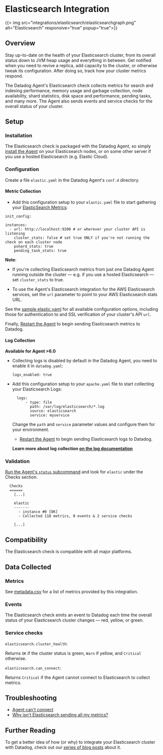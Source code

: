 # Elasticsearch Integration
{{< img src="integrations/elasticsearch/elasticsearchgraph.png" alt="Elasticsearch" responsive="true" popup="true">}}

## Overview

Stay up-to-date on the health of your Elasticsearch cluster, from its overall status down to JVM heap usage and everything in between. Get notified when you need to revive a replica, add capacity to the cluster, or otherwise tweak its configuration. After doing so, track how your cluster metrics respond.

The Datadog Agent's Elasticsearch check collects metrics for search and indexing performance, memory usage and garbage collection, node availability, shard statistics, disk space and performance, pending tasks, and many more. The Agent also sends events and service checks for the overall status of your cluster.

## Setup
### Installation

The Elasticsearch check is packaged with the Datadog Agent, so simply [install the Agent](https://app.datadoghq.com/account/settings#agent) on your Elasticsearch nodes, or on some other server if you use a hosted Elasticsearch (e.g. Elastic Cloud).

### Configuration

Create a file `elastic.yaml` in the Datadog Agent's `conf.d` directory. 

#### Metric Collection

*  Add this configuration setup to your `elastic.yaml` file to start gathering your [ElasticSearch Metrics](#metrics):

```
init_config:

instances:
  - url: http://localhost:9200 # or wherever your cluster API is listening
    cluster_stats: false # set true ONLY if you're not running the check on each cluster node
    pshard_stats: true
    pending_task_stats: true
```

**Note**:

* If you're collecting Elasticsearch metrics from just one Datadog Agent running outside the cluster — e.g. if you use a hosted Elasticsearch — set `cluster_stats` to true.

* To use the Agent's Elasticsearch integration for the AWS Elasticsearch services, set the `url` parameter to point to your AWS Elasticsearch stats URL.

See the [sample elastic.yaml](https://github.com/Datadog/integrations-core/blob/master/elastic/conf.yaml.example) for all available configuration options, including those for authentication to and SSL verification of your cluster's API `url`.

Finally, [Restart the Agent](https://docs.datadoghq.com/agent/faq/agent-commands/#start-stop-restart-the-agent) to begin sending Elasticsearch metrics to Datadog.

#### Log Collection

**Available for Agent >6.0**

* Collecting logs is disabled by default in the Datadog Agent, you need to enable it in `datadog.yaml`:

  ```
  logs_enabled: true
  ```

* Add this configuration setup to your `apache.yaml` file to start collecting your Elasticsearch Logs:

  ```
    logs:
        - type: file
          path: /var/log/elasticsearch/*.log
          source: elasticsearch
          service: myservice
  ```

  Change the `path` and `service` parameter values and configure them for your environment.
  
  * [Restart the Agent](https://docs.datadoghq.com/agent/faq/agent-commands/#start-stop-restart-the-agent) to begin sending Elasticsearch logs to Datadog.
  
  **Learn more about log collection [on the log documentation](https://docs.datadoghq.com/logs)**
  
### Validation

[Run the Agent's `status` subcommand](https://docs.datadoghq.com/agent/faq/agent-commands/#agent-status-and-information) and look for `elastic` under the Checks section:

```
  Checks
  ======
    [...]

    elastic
    -------
      - instance #0 [OK]
      - Collected 118 metrics, 0 events & 2 service checks

    [...]
```

## Compatibility

The Elasticsearch check is compatible with all major platforms.

## Data Collected
### Metrics

See [metadata.csv](https://github.com/DataDog/integrations-core/blob/master/elastic/metadata.csv) for a list of metrics provided by this integration.

### Events

The Elasticsearch check emits an event to Datadog each time the overall status of your Elasticsearch cluster changes — red, yellow, or green.

### Service checks

`elasticsearch.cluster_health`:

Returns `OK` if the cluster status is green, `Warn` if yellow, and `Critical` otherwise.

`elasticsearch.can_connect`:

Returns `Critical` if the Agent cannot connect to Elasticsearch to collect metrics.

## Troubleshooting

* [Agent can't connect](https://docs.datadoghq.com/integrations/faq/elastic-agent-can-t-connect)
* [Why isn't Elasticsearch sending all my metrics?](/integrations/faq/why-isn-t-elasticsearch-sending-all-my-metrics)

## Further Reading
To get a better idea of how (or why) to integrate your Elasticsearch cluster with Datadog, check out our [series of blog posts](https://www.datadoghq.com/blog/monitor-elasticsearch-performance-metrics/) about it.
